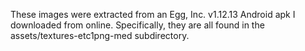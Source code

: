 These images were extracted from an Egg, Inc. v1.12.13 Android apk I downloaded from online. Specifically, they are all found in the assets/textures-etc1png-med subdirectory.
